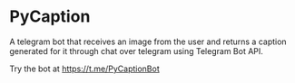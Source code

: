 # PyCaption
A telegram bot that receives an image from the user and returns a caption generated for it through chat over telegram using Telegram Bot API.

Try the bot at <a>https://t.me/PyCaptionBot</a>
